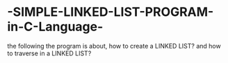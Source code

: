 # -SIMPLE-LINKED-LIST-PROGRAM-in-C-Language-
the following the program is about, how to create a LINKED LIST? and how to traverse in a LINKED LIST?



